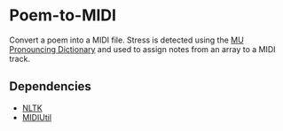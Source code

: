 # Poem-to-MIDI
Convert a poem into a MIDI file. Stress is detected using the [MU Pronouncing Dictionary](http://www.speech.cs.cmu.edu/cgi-bin/cmudict) and used to assign notes from an array to a MIDI track. 

## Dependencies
* [NLTK](https://github.com/nltk/nltk)
* [MIDIUtil](https://github.com/MarkCWirt/MIDIUtil)
